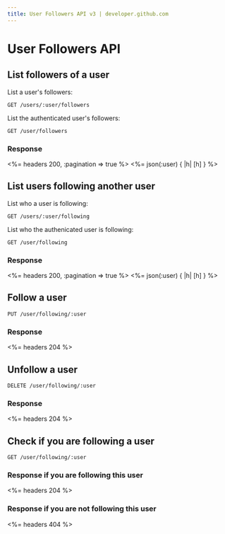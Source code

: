 ```yaml
---
title: User Followers API v3 | developer.github.com
---
```


# User Followers API

## List followers of a user

List a user's followers:

    GET /users/:user/followers

List the authenticated user's followers:

    GET /user/followers

### Response

<%= headers 200, :pagination => true %>
<%= json(:user) { |h| [h] } %>

## List users following another user

List who a user is following:

    GET /users/:user/following

List who the authenicated user is following:

    GET /user/following

### Response

<%= headers 200, :pagination => true %>
<%= json(:user) { |h| [h] } %>

## Follow a user

    PUT /user/following/:user

### Response

<%= headers 204 %>

## Unfollow a user

    DELETE /user/following/:user

### Response

<%= headers 204 %>

## Check if you are following a user

    GET /user/following/:user

### Response if you are following this user

<%= headers 204 %>

### Response if you are not following this user

<%= headers 404 %>

